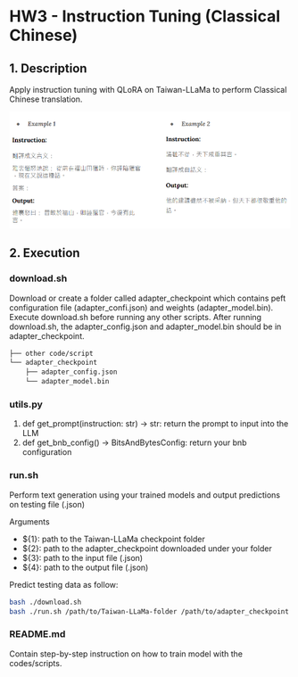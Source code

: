 # HW3 - Instruction Tuning (Classical Chinese)

## 1. Description
Apply instruction tuning with QLoRA on Taiwan-LLaMa to perform Classical Chinese translation.

![task_description](./pic/task_description.png)


## 2. Execution

### download.sh 
Download  or create a folder called adapter_checkpoint which contains peft configuration file (adapter_confi.json) and weights (adapter_model.bin). Execute download.sh before running any other scripts. After running download.sh, the adapter_config.json and adapter_model.bin should be in adapter_checkpoint.
```bash
├── other code/script
└── adapter_checkpoint
    ├── adapter_config.json
    └── adapter_model.bin
```
### utils.py
1. def get_prompt(instruction: str) -> str:
return the prompt to input into the LLM
2. def get_bnb_config() -> BitsAndBytesConfig:
return your bnb configuration

### run.sh
Perform text generation using your trained models and output predictions on testing file (.json)

Arguments
 - ${1}: path to the Taiwan-LLaMa checkpoint folder
 - ${2}: path to the adapter_checkpoint downloaded under your folder
 - ${3}: path to the input file (.json)
 - ${4}: path to the output file (.json)

Predict testing data as follow:
```bash
bash ./download.sh
bash ./run.sh /path/to/Taiwan-LLaMa-folder /path/to/adapter_checkpoint \ /path/to/input.json /path/to/output.json
```

### README.md
Contain step-by-step instruction on how to train model with the codes/scripts.
